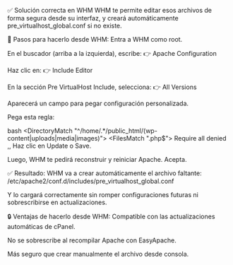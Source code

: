 ✅ Solución correcta en WHM
WHM te permite editar esos archivos de forma segura desde su interfaz, y creará automáticamente pre_virtualhost_global.conf si no existe.

🧩 Pasos para hacerlo desde WHM:
Entra a WHM como root.

En el buscador (arriba a la izquierda), escribe:
👉 Apache Configuration

Haz clic en:
👉 Include Editor

En la sección Pre VirtualHost Include, selecciona:
👉 All Versions

Aparecerá un campo para pegar configuración personalizada.

Pega esta regla:

bash
<DirectoryMatch "^/home/.*/public_html/(wp-content|uploads|media|images)">
    <FilesMatch "\.php$">
        Require all denied
    </FilesMatch>
</DirectoryMatch>
,,
Haz clic en Update o Save.

Luego, WHM te pedirá reconstruir y reiniciar Apache. Acepta.

✅ Resultado:
WHM va a crear automáticamente el archivo faltante:
/etc/apache2/conf.d/includes/pre_virtualhost_global.conf

Y lo cargará correctamente sin romper configuraciones futuras ni sobrescribirse en actualizaciones.

🔒 Ventajas de hacerlo desde WHM:
Compatible con las actualizaciones automáticas de cPanel.

No se sobrescribe al recompilar Apache con EasyApache.

Más seguro que crear manualmente el archivo desde consola.
